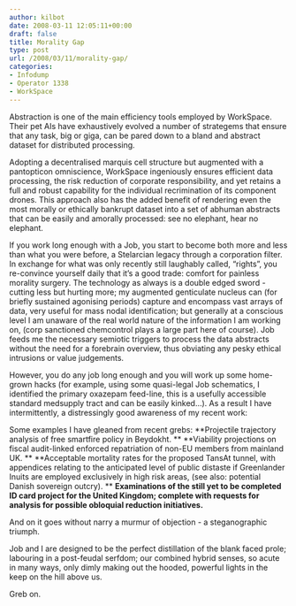 ```yaml
---
author: kilbot
date: 2008-03-11 12:05:11+00:00
draft: false
title: Morality Gap
type: post
url: /2008/03/11/morality-gap/
categories:
- Infodump
- Operator 1338
- WorkSpace
---
```

Abstraction is one of the main efficiency tools employed by WorkSpace. Their pet AIs have exhaustively evolved a number of strategems that ensure that any task, big or giga, can be pared down to a bland and abstract dataset for distributed processing. 

Adopting a decentralised marquis cell structure but augmented with a pantopticon omniscience, WorkSpace ingeniously ensures efficient data processing, the risk reduction of corporate responsibility, and yet retains a full and robust capability for the individual recrimination of its component drones. This approach also has the added benefit of rendering even the most morally or ethically bankrupt dataset into a set of abhuman abstracts that can be easily and amorally processed: see no elephant, hear no elephant. 

If you work long enough with a Job, you start to become both more and less than what you were before, a Stelarcian legacy through a corporation filter. In exchange for what was only recently still laughably called, “rights”, you re-convince yourself daily that it’s a good trade: comfort for painless morality surgery. The technology as always is a double edged sword - cutting less but hurting more; my augmented genticulate nucleus can (for briefly sustained agonising periods) capture and encompass vast arrays of data, very useful for mass nodal identification; but generally at a conscious level I am unaware of the real world nature of the information I am working on, (corp sanctioned chemcontrol plays a large part here of course). Job feeds me the necessary semiotic triggers to process the data abstracts without the need for a forebrain overview, thus obviating any pesky ethical intrusions or value judgements. 

However, you do any job long enough and you will work up some home-grown hacks (for example, using some quasi-legal Job schematics, I identified the primary oxazepam feed-line, this is a usefully accessible standard medsupply tract and can be easily kinked…). As a result I have intermittently, a distressingly good awareness of my recent work:

Some examples I have gleaned from recent grebs:
**Projectile trajectory analysis of free smartfire policy in Beydokht.
**
**Viability projections on fiscal audit-linked enforced repatriation of non-EU members from mainland UK.
**
**Acceptable mortality rates for the proposed TansAt tunnel, with appendices relating to the anticipated level of public distaste if Greenlander Inuits are employed exclusively in high risk areas, (see also: potential Danish sovereign outcry).
**
**Examinations of the still yet to be completed ID card project for the United Kingdom; complete with requests for analysis for possible obloquial reduction initiatives.**

And on it goes without narry a murmur of objection - a steganographic triumph. 

Job and I are designed to be the perfect distillation of the blank faced prole; labouring in a post-feudal serfdom; our combined hybrid senses, so acute in many ways, only dimly making out the hooded, powerful lights in the keep on the hill above us. 

Greb on.

